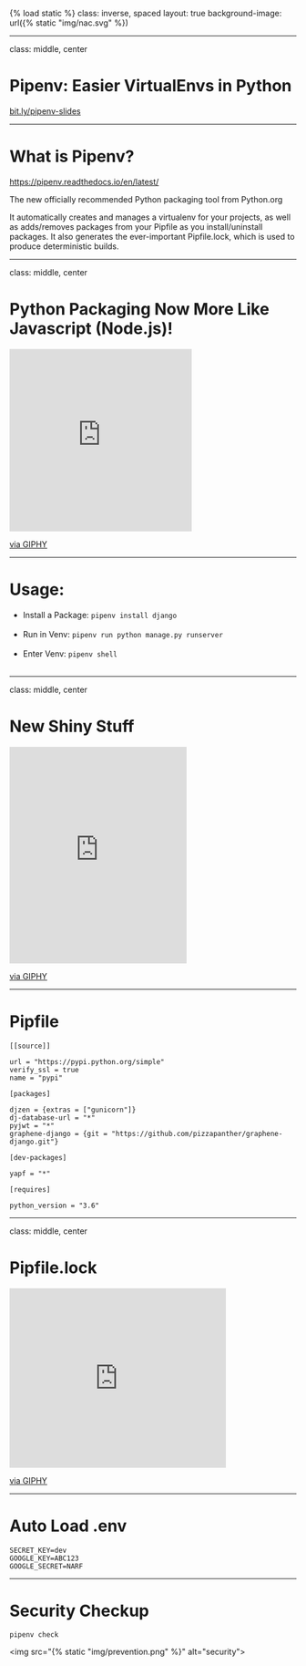 {% load static %}
class: inverse, spaced
layout: true
background-image: url({% static "img/nac.svg" %})

---

class: middle, center

# Pipenv: Easier VirtualEnvs in Python

[bit.ly/pipenv-slides](http://bit.ly/pipenv-slides)

---

# What is Pipenv?

https://pipenv.readthedocs.io/en/latest/

The new officially recommended Python packaging tool from Python.org

It automatically creates and manages a virtualenv for your projects, as well as adds/removes packages from your Pipfile as you install/uninstall packages. It also generates the ever-important Pipfile.lock, which is used to produce deterministic builds.

---

class: middle, center

# Python Packaging Now More Like Javascript (Node.js)!

<iframe src="https://giphy.com/embed/7r8AnoSSqQBry" width="320" height="320" frameBorder="0" class="giphy-embed" allowFullScreen></iframe><p><a href="https://giphy.com/gifs/love-angry-illustration-7r8AnoSSqQBry">via GIPHY</a></p>

---

# Usage:

- Install a Package: `pipenv install django`<br><br>
- Run in Venv: `pipenv run python manage.py runserver`<br><br>
- Enter Venv: `pipenv shell`<br><br>

---

class: middle, center

# New Shiny Stuff

<iframe src="https://giphy.com/embed/VazO3hXAsNuDu" width="311" height="380" frameBorder="0" class="giphy-embed" allowFullScreen></iframe><p><a href="https://giphy.com/gifs/kittens-flashy-VazO3hXAsNuDu">via GIPHY</a></p>

---

# Pipfile

```
[[source]]

url = "https://pypi.python.org/simple"
verify_ssl = true
name = "pypi"

[packages]

djzen = {extras = ["gunicorn"]}
dj-database-url = "*"
pyjwt = "*"
graphene-django = {git = "https://github.com/pizzapanther/graphene-django.git"}

[dev-packages]

yapf = "*"

[requires]

python_version = "3.6"

```

---

class: middle, center

# Pipfile.lock

<iframe src="https://giphy.com/embed/10uTjZCI1pGVZS" width="380" height="315" frameBorder="0" class="giphy-embed" allowFullScreen></iframe><p><a href="https://giphy.com/gifs/10uTjZCI1pGVZS">via GIPHY</a></p>

---

# Auto Load .env

```
SECRET_KEY=dev
GOOGLE_KEY=ABC123
GOOGLE_SECRET=NARF
```

---

# Security Checkup

`pipenv check`

<img src="{% static "img/prevention.png" %}" alt="security">
